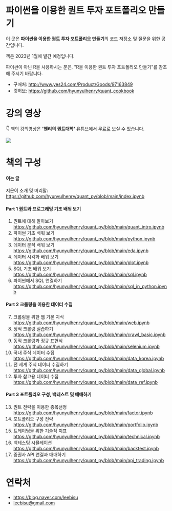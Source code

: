 # 파이썬을 이용한 퀀트 투자 포트폴리오 만들기
이 곳은 **파이썬을 이용한 퀀트 투자 포트폴리오 만들기**의 코드 저장소 및 질문을 위한 공간입니다.

책은 2023년 1월에 발간 예정입니다.

파이썬이 아닌 R을 사용하시는 분은, "R을 이용한 퀀트 투자 포트폴리오 만들기"를 참조해 주시기 바랍니다.

- 구매처: http://www.yes24.com/Product/Goods/97163849
- 깃허브: https://github.com/hyunyulhenry/quant_cookbook

# 강의 영상
👇 책의 강의영상은 **'헨리의 퀀트대학'** 유튜브에서 무료로 보실 수 있습니다. 

[![](https://github.com/hyunyulhenry/quant_py/blob/main/image/search.png?raw=true)](https://www.youtube.com/channel/UCHfiWvw33aSBktAlWICfPKQ?sub_confirmation=1)

# 책의 구성

#### 여는 글
지은이 소개 및 머리말: https://github.com/hyunyulhenry/quant_py/blob/main/index.ipynb

#### Part 1 퀀트와 프로그래밍 기초 배워 보기
1. 퀀트에 대해 알아보기 https://github.com/hyunyulhenry/quant_py/blob/main/quant_intro.ipynb
2.  파이썬 기초 배워 보기 https://github.com/hyunyulhenry/quant_py/blob/main/python.ipynb
3.  데이터 분석 배워 보기 https://github.com/hyunyulhenry/quant_py/blob/main/eda.ipynb
4.  데이터 시각화 배워 보기 https://github.com/hyunyulhenry/quant_py/blob/main/plot.ipynb
5. SQL 기초 배워 보기 https://github.com/hyunyulhenry/quant_py/blob/main/sql.ipynb
6. 파이썬에서 SQL 연결하기 https://github.com/hyunyulhenry/quant_py/blob/main/sql_in_python.ipynb

#### Part 2 크롤링을 이용한 데이터 수집
7. 크롤링을 위한 웹 기본 지식 https://github.com/hyunyulhenry/quant_py/blob/main/web.ipynb
8. 정적 크롤링 실습하기 https://github.com/hyunyulhenry/quant_py/blob/main/crawl_basic.ipynb
9. 동적 크롤링과 정규 표현식 https://github.com/hyunyulhenry/quant_py/blob/main/selenium.ipynb
10. 국내 주식 데이터 수집 https://github.com/hyunyulhenry/quant_py/blob/main/data_korea.ipynb
11. 전 세계 주식 데이터 수집하기 https://github.com/hyunyulhenry/quant_py/blob/main/data_global.ipynb
12. 투자 참고용 데이터 수집 https://github.com/hyunyulhenry/quant_py/blob/main/data_ref.ipynb

#### Part 3 포트폴리오 구성, 백테스트 및 매매하기
13. 퀀트 전략을 이용한 종목선정 https://github.com/hyunyulhenry/quant_py/blob/main/factor.ipynb
14. 포트폴리오 구성 전략 https://github.com/hyunyulhenry/quant_py/blob/main/portfolio.ipynb
15. 트레이딩을 위한 기술적 지표 https://github.com/hyunyulhenry/quant_py/blob/main/technical.ipynb
16. 백테스팅 시뮬레이션 https://github.com/hyunyulhenry/quant_py/blob/main/backtest.ipynb
17. 증권사 API 연결과 매매하기 https://github.com/hyunyulhenry/quant_py/blob/main/api_trading.ipynb


# 연락처
- https://blog.naver.com/leebisu
- leebisu@gmail.com
